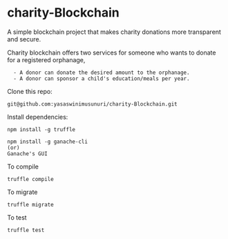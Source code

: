 # charity-Blockchain

A simple blockchain project that makes charity donations more transparent and secure. 

Charity blockchain offers two services for someone who wants to donate for a registered orphanage,

      - A donor can donate the desired amount to the orphanage.
      - A donor can sponsor a child's education/meals per year.
 
 Clone this repo:
 
    git@github.com:yasaswinimusunuri/charity-Blockchain.git
      
Install dependencies:

    npm install -g truffle
    
    npm install -g ganache-cli 
    (or)
    Ganache's GUI
    
 To compile
 
    truffle compile
   
 To migrate
 
    truffle migrate
    
 To test
   
    truffle test
